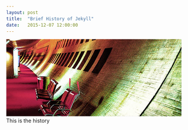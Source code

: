 ```yaml
---
layout: post
title:  "Brief History of Jekyll"
date:   2015-12-07 12:00:00
---
```

<span class="image featured"><img src="/images/pic02.jpg" alt=""></span>
This is the history
